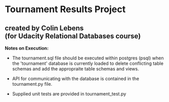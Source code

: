 # Tournament Results Project
## created by Colin Lebens <br>(for Udacity Relational Databases course)

**Notes on Execution:**

- The tournament.sql file should be executed within postgres (psql) when the 'tournament' database is currently loaded to delete conflicting table schemas and add the appropraite table schemas and views.

- API for communicating with the database is contained in the tournament.py file.

- Supplied unit tests are provided in tournament\_test.py
